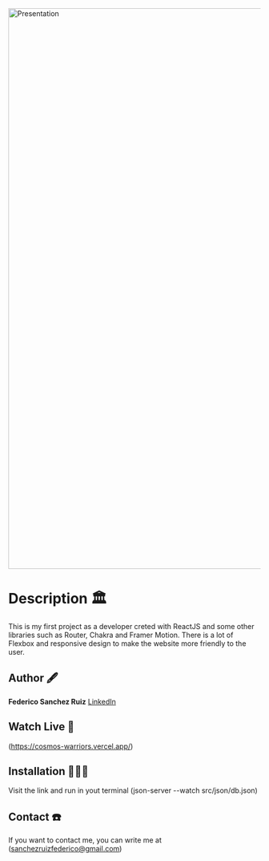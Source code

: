<img width="1118" alt="Presentation" src="https://github.com/fedeSanchezRuiz/cosmos/assets/146485052/85857b18-ba4a-4694-b218-7f66f7b73e9b">

# Description 🏛️

This is my first project as a developer creted with ReactJS and some other libraries such as Router, Chakra and Framer Motion. 
There is a lot of Flexbox and responsive design to make the website more friendly to the user.

## Author 🖋️

**Federico Sanchez Ruiz**
[LinkedIn](https://www.linkedin.com/in/fedeSanchezRuiz/)

## Watch Live 👀

(https://cosmos-warriors.vercel.app/)

## Installation 💆🏻‍♂️

Visit the link and run in yout terminal (json-server --watch src/json/db.json)

## Contact ☎️

If you want to contact me, you can write me at (sanchezruizfederico@gmail.com)
